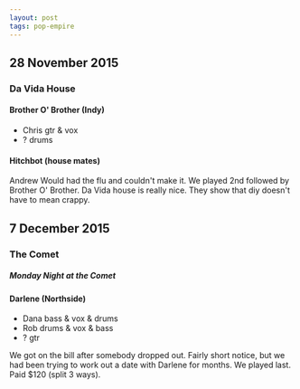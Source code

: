 ```yaml
---
layout: post
tags: pop-empire
---
```

28 November 2015
----------------------
### Da Vida House
#### Brother O' Brother (Indy)
- Chris gtr & vox
- ? drums

#### Hitchbot (house mates)
Andrew Would had the flu and couldn't make it.
We played 2nd followed by Brother O' Brother.
Da Vida house is really nice. They show that diy doesn't have to mean crappy.

7 December 2015
---------------------
### The Comet
##### Monday Night at the Comet 
#### Darlene (Northside)
- Dana bass & vox & drums
- Rob drums & vox & bass
- ? gtr

We got on the bill after somebody dropped out. Fairly short notice, but we had been trying to work out a date with Darlene for months. We played last.
Paid $120 (split 3 ways).